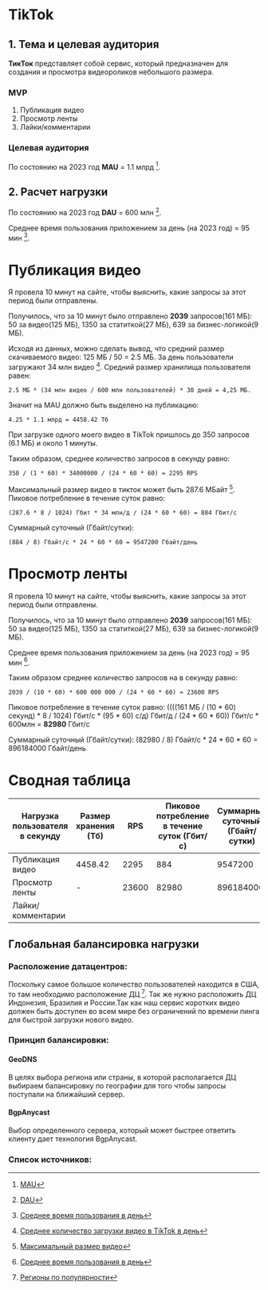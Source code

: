# TikTok

## 1. Тема и целевая аудитория

<B>ТикТок</B> представляет собой сервис, который предназначен для создания и просмотра видеороликов небольшого размера.

### MVP

1. Публикация видео
2. Просмотр ленты
3. Лайки/комментарии

### Целевая аудитория

По состоянию на 2023 год **MAU** =  1.1 млрд [^1]. 

## 2. Расчет нагрузки

По состоянию на 2023 год **DAU** = 600 млн [^2].

Среднее время пользования приложением за день (на 2023 год) = 95 мин [^3].

# Публикация видео

Я провела 10 минут на сайте, чтобы выяснить, какие запросы за этот период были отправлены.

Получилось, что за 10 минут было отправлено **2039** запросов(161 МБ): 50 за видео(125 МБ), 1350 за статиткой(27 МБ), 639 за бизнес-логикой(9 МБ).

Исходя из данных, можно сделать вывод, что средний размер скачиваемого видео: 125 МБ / 50 = 2.5 МБ. За день пользователи загружают 34 млн видео [^4].
Средний размер хранилища пользователя равен:

```
2.5 МБ * (34 млн видео / 600 млн пользователей) * 30 дней = 4,25 МБ.
```

Значит на MAU должно быть выделено на публикацию:

```
4.25 * 1.1 млрд = 4458.42 Тб
```

При загрузке одного моего видео в TikTok пришлось до 350 запросов (6.1 МБ) и около 1 минуты.

Таким образом, среднее количество запросов в секунду равно:

```
350 / (1 * 60) * 34000000 / (24 * 60 * 60) = 2295 RPS
```

Максимальный размер видео в тикток может быть 287.6 МБайт [^5]. 
Пиковое потребление в течение суток равно:

```
(287.6 * 8 / 1024) Гбит * 34 млн/д / (24 * 60 * 60) = 884 Гбит/с
```

Суммарный суточный (Гбайт/сутки):

```
(884 / 8) Гбайт/с * 24 * 60 * 60 = 9547200 Гбайт/день
```

# Просмотр ленты

Я провела 10 минут на сайте, чтобы выяснить, какие запросы за этот период были отправлены.

Получилось, что за 10 минут было отправлено **2039** запросов(161 МБ): 50 за видео(125 МБ), 1350 за статиткой(27 МБ), 639 за бизнес-логикой(9 МБ).

Среднее время пользования приложением за день (на 2023 год) = 95 мин [^3].

Таким образом среднее количество запросов на в секунду равно:

```
2039 / (10 * 60) * 600 000 000 / (24 * 60 * 60) ≈ 23600 RPS
```

Пиковое потребление в течение суток равно: ((((161 МБ / (10 * 60) секунд) * 8 / 1024) Гбит/с * (95 * 60) c/д) Гбит/д / (24 * 60 * 60)) Гбит/с * 600млн  = **82980** Гбит/с 

Суммарный суточный (Гбайт/сутки): (82980 / 8) Гбайт/с * 24 * 60 * 60 = 896184000 Гбайт/день

# Сводная таблица

Нагрузка пользователя в секунду | Размер хранения (Тб) |    RPS   |  Пиковое потребление в течение суток (Гбит/с) |  Суммарный суточный (Гбайт/сутки)
---                             |         ---          | ---      | ---                                           | ---
Публикация видео                |       4458.42        |    2295  |   884                                         |  9547200
Просмотр ленты                  |         -            |    23600 |   82980                                       |  896184000
Лайки/комментарии               |                      |          

## Глобальная балансировка нагрузки

### Расположение датацентров:
Поскольку самое большое количество пользователей находится в США, то там необходимо расположение ДЦ [^6]. Так же нужно расположить ДЦ  Индонезия, Бразилия и России.Так как наш сервис коротких видео должен быть доступен во всем мире без ограничений по времени пинга для быстрой загрузки нового видео. 
### Принцип балансировки:
#### GeoDNS
В целях выбора региона или страны, в которой располагается ДЦ выбираем балансировку по географии для того чтобы запросы поступали на ближайший сервер.
#### BgpAnycast
Выбор определенного сервера, который может быстрее ответить клиенту дает технология BgpAnycast.


### Список источников:
[^1]: [MAU](https://www.demandsage.com/tiktok-user-statistics/#:~:text=1.1%20billion%20are%20its%20monthly%20active%20users%20as%20of%202023)
[^2]: [DAU](https://www.demandsage.com/tiktok-user-statistics/#:~:text=11.%20How%20Much%20Time%20Do%20TikTok%20Users%20Spend%20On%20The%20Platform%3F)
[^3]: [Среднее время пользования в день](https://www.theverge.com/interface/2020/6/10/21285309/tiktok-2020-user-numbers-revenue-smash-hit-mea-culpa)
[^4]: [Среднее количество загрузки видео в TikTok в день](https://techjury.net/blog/how-many-videos-are-uploaded-to-tiktok-daily/#:~:text=34%20million%20videos%20posted%20on%20Tiktok%20daily)
[^5]: [Максимальный размер видео](https://www.anyrec.io/ru/tiktok-video-size/#:~:text=%D0%94%D0%BB%D1%8F%20%D1%83%D1%81%D1%82%D1%80%D0%BE%D0%B9%D1%81%D1%82%D0%B2%D0%B0%20iOS%20%D0%B2%D1%8B%20%D0%BC%D0%BE%D0%B6%D0%B5%D1%82%D0%B5%20%D0%B7%D0%B0%D0%B3%D1%80%D1%83%D0%B7%D0%B8%D1%82%D1%8C%20%D0%B2%D0%B8%D0%B4%D0%B5%D0%BE%20%D1%81%20%D1%80%D0%B0%D0%B7%D0%BC%D0%B5%D1%80%D0%BE%D0%BC%20%D1%84%D0%B0%D0%B9%D0%BB%D0%B0%20287%2C6%20%D0%9C%D0%91)
[^6]: [Регионы по популярности](https://inclient.ru/tiktok-stats/#auditoria-tiktok-v-2023-godu:~:text=%D0%A1%D0%B0%D0%BC%D1%8B%D0%B9%20%D0%B2%D1%8B%D1%81%D0%BE%D0%BA%D0%B8%D0%B9%20%D0%BE%D1%85%D0%B2%D0%B0%D1%82%20%D0%BF%D0%BE%D0%BB%D1%8C%D0%B7%D0%BE%D0%B2%D0%B0%D1%82%D0%B5%D0%BB%D0%B5%D0%B9%20TikTok%20%D0%BD%D0%B0%D0%B1%D0%BB%D1%8E%D0%B4%D0%B0%D0%B5%D1%82%D1%81%D1%8F%20%D0%B2%20%D0%A1%D0%B0%D1%83%D0%B4%D0%BE%D0%B2%D1%81%D0%BA%D0%BE%D0%B9%20%D0%90%D1%80%D0%B0%D0%B2%D0%B8%D0%B8%20(99.6%25)%2C%20%D0%9E%D0%90%D0%AD%20(97.7%25)%20%D0%B8%20%D0%9A%D1%83%D0%B2%D0%B5%D0%B9%D1%82%D0%B5%20(91.3%25).%20%D0%A1%D0%A8%D0%90%20%D0%B7%D0%B0%D0%BD%D0%B8%D0%BC%D0%B0%D0%B5%D1%82%2020%2D%D0%B5%20%D0%BC%D0%B5%D1%81%D1%82%D0%BE%20%D0%BF%D0%BE%20%D0%BE%D1%85%D0%B2%D0%B0%D1%82%D1%83%20%D0%B2%20TikTok%20(55%25).%20%D0%94%D0%BB%D1%8F%20%D1%81%D1%80%D0%B0%D0%B2%D0%BD%D0%B5%D0%BD%D0%B8%D1%8F%2C%20%D0%BE%D1%85%D0%B2%D0%B0%D1%82%20TikTok%20%D0%B2%20%D0%A0%D0%BE%D1%81%D1%81%D0%B8%D0%B8%20%D0%B2%202023%20%D0%B3%D0%BE%D0%B4%D1%83%20%D1%81%D0%BE%D1%81%D1%82%D0%B0%D0%B2%D0%BB%D1%8F%D0%BB%2049.2%25)
